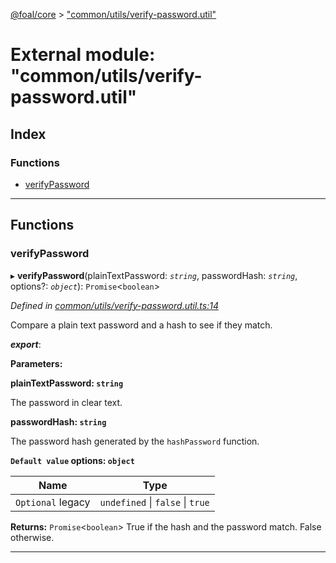 [@foal/core](../README.md) > ["common/utils/verify-password.util"](../modules/_common_utils_verify_password_util_.md)

# External module: "common/utils/verify-password.util"

## Index

### Functions

* [verifyPassword](_common_utils_verify_password_util_.md#verifypassword)

---

## Functions

<a id="verifypassword"></a>

###  verifyPassword

▸ **verifyPassword**(plainTextPassword: *`string`*, passwordHash: *`string`*, options?: *`object`*): `Promise`<`boolean`>

*Defined in [common/utils/verify-password.util.ts:14](https://github.com/FoalTS/foal/blob/70cc46bd/packages/core/src/common/utils/verify-password.util.ts#L14)*

Compare a plain text password and a hash to see if they match.

*__export__*: 

**Parameters:**

**plainTextPassword: `string`**

The password in clear text.

**passwordHash: `string`**

The password hash generated by the `hashPassword` function.

**`Default value` options: `object`**

| Name | Type |
| ------ | ------ |
| `Optional` legacy | `undefined` \| `false` \| `true` |

**Returns:** `Promise`<`boolean`>
True if the hash and the password match. False otherwise.

___


